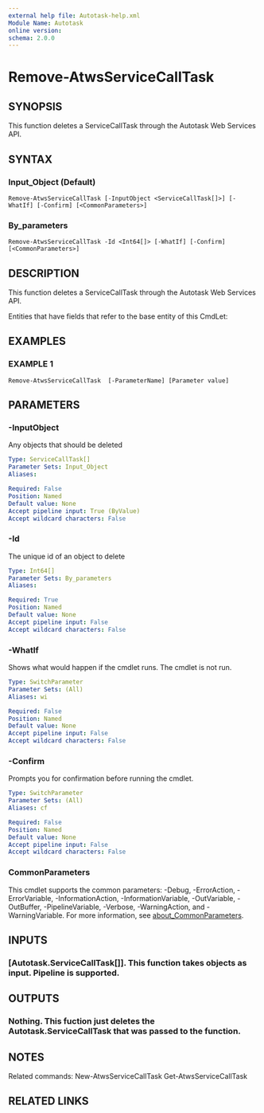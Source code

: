 ```yaml
---
external help file: Autotask-help.xml
Module Name: Autotask
online version:
schema: 2.0.0
---
```


# Remove-AtwsServiceCallTask

## SYNOPSIS
This function deletes a ServiceCallTask through the Autotask Web Services API.

## SYNTAX

### Input_Object (Default)
```
Remove-AtwsServiceCallTask [-InputObject <ServiceCallTask[]>] [-WhatIf] [-Confirm] [<CommonParameters>]
```

### By_parameters
```
Remove-AtwsServiceCallTask -Id <Int64[]> [-WhatIf] [-Confirm] [<CommonParameters>]
```

## DESCRIPTION
This function deletes a ServiceCallTask through the Autotask Web Services API.

Entities that have fields that refer to the base entity of this CmdLet:

## EXAMPLES

### EXAMPLE 1
```
Remove-AtwsServiceCallTask  [-ParameterName] [Parameter value]
```

## PARAMETERS

### -InputObject
Any objects that should be deleted

```yaml
Type: ServiceCallTask[]
Parameter Sets: Input_Object
Aliases:

Required: False
Position: Named
Default value: None
Accept pipeline input: True (ByValue)
Accept wildcard characters: False
```

### -Id
The unique id of an object to delete

```yaml
Type: Int64[]
Parameter Sets: By_parameters
Aliases:

Required: True
Position: Named
Default value: None
Accept pipeline input: False
Accept wildcard characters: False
```

### -WhatIf
Shows what would happen if the cmdlet runs.
The cmdlet is not run.

```yaml
Type: SwitchParameter
Parameter Sets: (All)
Aliases: wi

Required: False
Position: Named
Default value: None
Accept pipeline input: False
Accept wildcard characters: False
```

### -Confirm
Prompts you for confirmation before running the cmdlet.

```yaml
Type: SwitchParameter
Parameter Sets: (All)
Aliases: cf

Required: False
Position: Named
Default value: None
Accept pipeline input: False
Accept wildcard characters: False
```

### CommonParameters
This cmdlet supports the common parameters: -Debug, -ErrorAction, -ErrorVariable, -InformationAction, -InformationVariable, -OutVariable, -OutBuffer, -PipelineVariable, -Verbose, -WarningAction, and -WarningVariable. For more information, see [about_CommonParameters](http://go.microsoft.com/fwlink/?LinkID=113216).

## INPUTS

### [Autotask.ServiceCallTask[]]. This function takes objects as input. Pipeline is supported.
## OUTPUTS

### Nothing. This fuction just deletes the Autotask.ServiceCallTask that was passed to the function.
## NOTES
Related commands:
New-AtwsServiceCallTask
 Get-AtwsServiceCallTask

## RELATED LINKS
